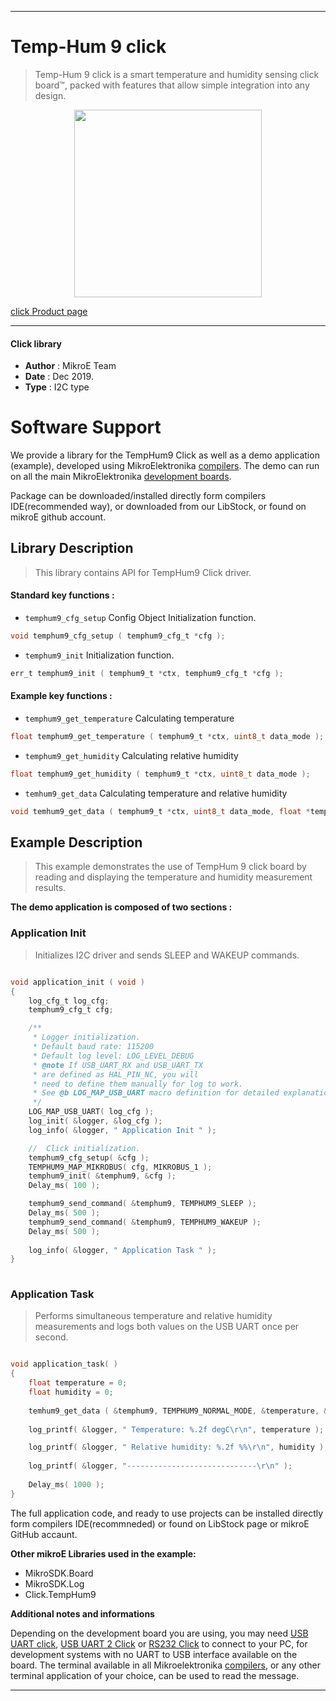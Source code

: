 
---
# Temp-Hum 9 click

> Temp-Hum 9 click is a smart temperature and humidity sensing click board™, packed with features that allow simple integration into any design.

<p align="center">
  <img src="https://download.mikroe.com/images/click_for_ide/temphum9_click.png" height=300px>
</p>

[click Product page](https://www.mikroe.com/temphum-9-click)

---


#### Click library 

- **Author**        : MikroE Team
- **Date**          : Dec 2019.
- **Type**          : I2C type


# Software Support

We provide a library for the TempHum9 Click 
as well as a demo application (example), developed using MikroElektronika 
[compilers](https://shop.mikroe.com/compilers). 
The demo can run on all the main MikroElektronika [development boards](https://shop.mikroe.com/development-boards).

Package can be downloaded/installed directly form compilers IDE(recommended way), or downloaded from our LibStock, or found on mikroE github account. 

## Library Description

> This library contains API for TempHum9 Click driver.

#### Standard key functions :

- `temphum9_cfg_setup` Config Object Initialization function.
```c
void temphum9_cfg_setup ( temphum9_cfg_t *cfg ); 
```

- `temphum9_init` Initialization function.
```c
err_t temphum9_init ( temphum9_t *ctx, temphum9_cfg_t *cfg );
```

#### Example key functions :

- `temphum9_get_temperature` Calculating temperature
```c
float temphum9_get_temperature ( temphum9_t *ctx, uint8_t data_mode );
```
 
- `temphum9_get_humidity` Calculating relative humidity
```c
float temphum9_get_humidity ( temphum9_t *ctx, uint8_t data_mode );
```

- `temhum9_get_data` Calculating temperature and relative humidity
```c
void temhum9_get_data ( temphum9_t *ctx, uint8_t data_mode, float *temp, float *hum );
```

## Example Description

> This example demonstrates the use of TempHum 9 click board by reading and displaying the temperature and humidity measurement results.

**The demo application is composed of two sections :**

### Application Init 

> Initializes I2C driver and sends SLEEP and WAKEUP commands.

```c

void application_init ( void )
{
    log_cfg_t log_cfg;
    temphum9_cfg_t cfg;

    /** 
     * Logger initialization.
     * Default baud rate: 115200
     * Default log level: LOG_LEVEL_DEBUG
     * @note If USB_UART_RX and USB_UART_TX 
     * are defined as HAL_PIN_NC, you will 
     * need to define them manually for log to work. 
     * See @b LOG_MAP_USB_UART macro definition for detailed explanation.
     */
    LOG_MAP_USB_UART( log_cfg );
    log_init( &logger, &log_cfg );
    log_info( &logger, " Application Init " );

    //  Click initialization.
    temphum9_cfg_setup( &cfg );
    TEMPHUM9_MAP_MIKROBUS( cfg, MIKROBUS_1 );
    temphum9_init( &temphum9, &cfg );
    Delay_ms( 100 );

    temphum9_send_command( &temphum9, TEMPHUM9_SLEEP );
    Delay_ms( 500 );
    temphum9_send_command( &temphum9, TEMPHUM9_WAKEUP );
    Delay_ms( 500 );
    
    log_info( &logger, " Application Task " );
}
  
```

### Application Task

> Performs simultaneous temperature and relative humidity measurements and logs both values on the USB UART once per second.

```c

void application_task( )
{
    float temperature = 0;
    float humidity = 0;
    
    temhum9_get_data ( &temphum9, TEMPHUM9_NORMAL_MODE, &temperature, &humidity );
    
    log_printf( &logger, " Temperature: %.2f degC\r\n", temperature );

    log_printf( &logger, " Relative humidity: %.2f %%\r\n", humidity );
    
    log_printf( &logger, "-----------------------------\r\n" );
    
    Delay_ms( 1000 );
}
```

The full application code, and ready to use projects can be  installed directly form compilers IDE(recommneded) or found on LibStock page or mikroE GitHub accaunt.

**Other mikroE Libraries used in the example:** 

- MikroSDK.Board
- MikroSDK.Log
- Click.TempHum9

**Additional notes and informations**

Depending on the development board you are using, you may need 
[USB UART click](https://shop.mikroe.com/usb-uart-click), 
[USB UART 2 Click](https://shop.mikroe.com/usb-uart-2-click) or 
[RS232 Click](https://shop.mikroe.com/rs232-click) to connect to your PC, for 
development systems with no UART to USB interface available on the board. The 
terminal available in all Mikroelektronika 
[compilers](https://shop.mikroe.com/compilers), or any other terminal application 
of your choice, can be used to read the message.



---
